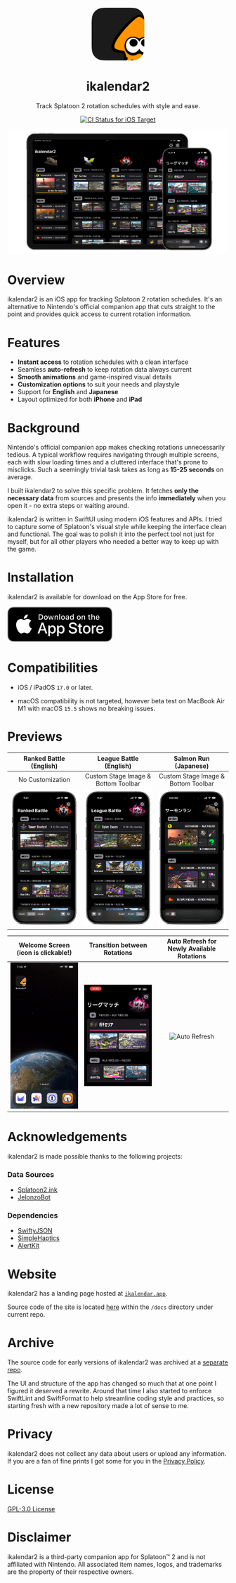 <!-- markdownlint-disable MD033 MD041 -->

<p align="center">
  <img
    src="./Resources/MetaAssets/AppIcons/ikalendar2-app-icon-default-masked.png"
    alt="ikalendar2 logo"
    width=120
    />
</p>

<h1 align="center"/>ikalendar2</h1>

<p align="center">
Track Splatoon 2 rotation schedules with style and ease.
</p>

<div align="center">
  <a href="https://github.com/notbd/Ikalendar2/actions/workflows/ios-target-ci.yml">
    <img
      src="https://github.com/notbd/Ikalendar2/actions/workflows/ios-target-ci.yml/badge.svg"
      alt="CI Status for iOS Target"
      />
  </a>
</div>

![Hero](./Resources/MetaAssets/Demos/demo-universal-og.png)

# Overview

ikalendar2 is an iOS app for tracking Splatoon 2 rotation schedules. It's an alternative to Nintendo's official companion app that cuts straight to the point and provides quick access to current rotation information.

# Features

- **Instant access** to rotation schedules with a clean interface
- Seamless **auto-refresh** to keep rotation data always current
- **Smooth animations** and game-inspired visual details
- **Customization options** to suit your needs and playstyle
- Support for **English** and **Japanese**
- Layout optimized for both **iPhone** and **iPad**

# Background

Nintendo's official companion app makes checking rotations unnecessarily tedious. A typical workflow requires navigating through multiple screens, each with slow loading times and a cluttered interface that's prone to misclicks. Such a seemingly trivial task takes as long as **15-25 seconds** on average.

I built ikalendar2 to solve this specific problem. It fetches **only the necessary data** from sources and presents the info **immediately** when you open it - no extra steps or waiting around.

ikalendar2 is written in SwiftUI using modern iOS features and APIs. I tried to capture some of Splatoon's visual style while keeping the interface clean and functional. The goal was to polish it into the perfect tool not just for myself, but for all other players who needed a better way to keep up with the game.

# Installation

ikalendar2 is available for download on the App Store for free.

[![Download on the App Store](./Resources/MetaAssets/Badges/download-app-store-EN-black.svg)](https://apps.apple.com/app/ikalendar2/id1529193361)

# Compatibilities

- iOS / iPadOS `17.0` or later.

- macOS compatibility is not targeted, however beta test on MacBook Air M1 with macOS `15.5` shows no breaking issues.

# Previews

<!-- Have to set both `align="center"` and `style="text-align: center;"`
since some markdown parsers don't support one or the other.  -->
<table align="center" width="100%" style="text-align: center;">
  <thead>
    <tr>
      <th align="center" width="33%" style="text-align: center;">Ranked Battle (English)</th>
      <th align="center" width="33%" style="text-align: center;">League Battle (English)</th>
      <th align="center" width="33%" style="text-align: center;">Salmon Run (Japanese)</th>
    </tr>
  </thead>
  <tbody>
    <tr>
      <td align="center" width="33%" style="text-align: center;">No Customization</td>
      <td align="center" width="33%" style="text-align: center;">Custom Stage Image & Bottom Toolbar</td>
      <td align="center" width="33%" style="text-align: center;">Custom Stage Image & Bottom Toolbar</td>
    </tr>
    <tr>
      <td align="center" width="33%"><img alt="Battle" src="./Resources/MetaAssets/Demos/demo-phone-battle.png" width="100%"></td>
      <td align="center" width="33%"><img alt="Battle Alt" src="./Resources/MetaAssets/Demos/demo-phone-battle-alt.png" width="100%"></td>
      <td align="center" width="33%"><img alt="Salmon Run" src="./Resources/MetaAssets/Demos/demo-phone-salmon.png" width="100%"></td>
    </tr>
  </tbody>
</table>

<table align="center" width="100%" style="text-align: center;">
  <thead>
    <tr>
      <th align="center" width="33%" style="text-align: center;">Welcome Screen (icon is clickable!)</th>
      <th align="center" width="33%" style="text-align: center;">Transition between Rotations</th>
      <th align="center" width="33%" style="text-align: center;">Auto Refresh for Newly Available Rotations</th>
    </tr>
  </thead>
  <tbody>
    <tr>
      <td align="center" width="33%" style="text-align: center;"><img alt="Welcome Screen" src="./Resources/MetaAssets/Demos/gif-welcome.gif" width="100%"></td>
      <td align="center" width="33%" style="text-align: center;"><img alt="Rotation Transition" src="./Resources/MetaAssets/Demos/gif-transition.gif" width="100%"></td>
      <td align="center" width="33%" style="text-align: center;"><img alt="Auto Refresh" src="./Resources/MetaAssets/Demos/gif-auto-refresh.gif" width="100%"></td>
    </tr>
  </tbody>
</table>

# Acknowledgements

ikalendar2 is made possible thanks to the following projects:

<!-- markdownlint-disable-next-line MD001 -->
### Data Sources

- [Splatoon2.ink](https://github.com/misenhower/splatoon2.ink/wiki/Data-access-policy#data-urls)
- [JelonzoBot](https://splatoon.oatmealdome.me/about)

### Dependencies

- [SwiftyJSON](https://github.com/SwiftyJSON/SwiftyJSON)
- [SimpleHaptics](https://github.com/notbd/SimpleHaptics)
- [AlertKit](https://github.com/sparrowcode/AlertKit)

# Website

ikalendar2 has a landing page hosted at [`ikalendar.app`](https://ikalendar.app).

Source code of the site is located [here](https://github.com/notbd/Ikalendar2/tree/main/docs) within the `/docs` directory under current repo.

# Archive

The source code for early versions of ikalendar2 was archived at a [separate repo](https://github.com/notbd/ikalendar-2-archived).

The UI and structure of the app has changed so much that at one point I figured it deserved a rewrite. Around that time I also started to enforce SwiftLint and SwiftFormat to help streamline coding style and practices, so starting fresh with a new repository made a lot of sense to me.

# Privacy

ikalendar2 does not collect any data about users or upload any information. If you are a fan of fine prints I got some for you in the [Privacy Policy](https://ikalendar.app/privacy-policy).

# License

[GPL-3.0 License](./LICENSE)

# Disclaimer

ikalendar2 is a third-party companion app for Splatoon™ 2 and is not affiliated with Nintendo. All associated item names, logos, and trademarks are the property of their respective owners.
